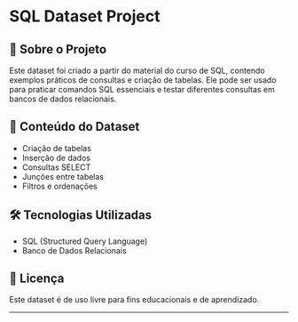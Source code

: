 # SQL Dataset Project

## 📌 Sobre o Projeto
Este dataset foi criado a partir do material do curso de SQL, contendo exemplos práticos de consultas e criação de tabelas. Ele pode ser usado para praticar comandos SQL essenciais e testar diferentes consultas em bancos de dados relacionais.

## 📂 Conteúdo do Dataset
  - Criação de tabelas
  - Inserção de dados
  - Consultas SELECT
  - Junções entre tabelas
  - Filtros e ordenações

## 🛠 Tecnologias Utilizadas
- SQL (Structured Query Language)
- Banco de Dados Relacionais

## 📜 Licença
Este dataset é de uso livre para fins educacionais e de aprendizado.

---


